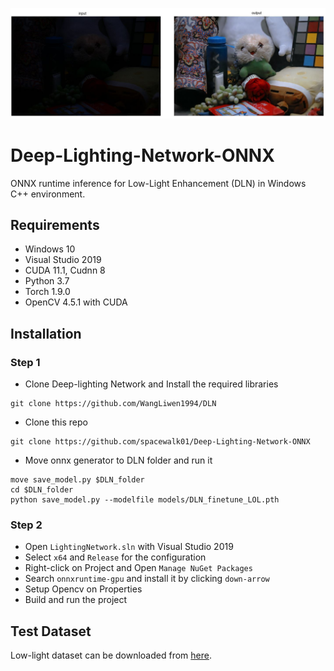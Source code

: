 ![demo](Example.JPG)

# Deep-Lighting-Network-ONNX

ONNX runtime inference for Low-Light Enhancement (DLN) in Windows C++ environment. 

## Requirements
- Windows 10
- Visual Studio 2019
- CUDA 11.1, Cudnn 8
- Python 3.7
- Torch 1.9.0
- OpenCV 4.5.1 with CUDA

## Installation

### Step 1
- Clone Deep-lighting Network and Install the required libraries
``` 
git clone https://github.com/WangLiwen1994/DLN 
```
- Clone this repo
```
git clone https://github.com/spacewalk01/Deep-Lighting-Network-ONNX
```
- Move onnx generator to DLN folder and run it
```
move save_model.py $DLN_folder 
cd $DLN_folder
python save_model.py --modelfile models/DLN_finetune_LOL.pth
```
### Step 2
- Open ```LightingNetwork.sln``` with Visual Studio 2019
- Select ```x64``` and ```Release``` for the configuration 
- Right-click on Project and Open ```Manage NuGet Packages```
- Search ```onnxruntime-gpu``` and install it by clicking ```down-arrow```
- Setup Opencv on Properties
- Build and run the project

## Test Dataset
Low-light dataset can be downloaded from [here](https://daooshee.github.io/BMVC2018website/).
